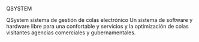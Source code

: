 QSYSTEM

QSystem sistema de gestión de colas electrónico
Un sistema de software y hardware libre para una confortable y servicios y la optimización de colas visitantes agencias comerciales y gubernamentales.